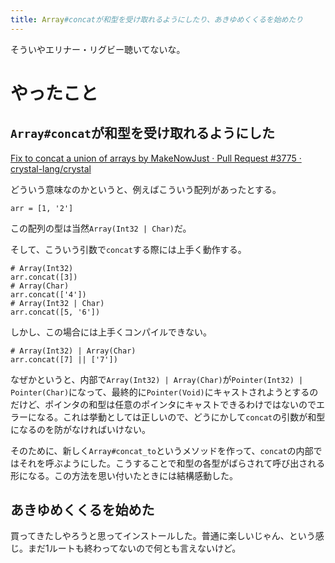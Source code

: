 ```yaml
---
title: Array#concatが和型を受け取れるようにしたり、あきゆめくくるを始めたり
---
```


<script async src="//cdn.embedly.com/widgets/platform.js"></script>

そういやエリナー・リグビー聴いてないな。

# やったこと

## `Array#concat`が和型を受け取れるようにした

<a class="embedly-card" href="https://github.com/crystal-lang/crystal/pull/3775">Fix to concat a union of arrays by MakeNowJust · Pull Request #3775 · crystal-lang/crystal</a>

どういう意味なのかというと、例えばこういう配列があったとする。

```crystal
arr = [1, '2']
```

この配列の型は当然`Array(Int32 | Char)`だ。

そして、こういう引数で`concat`する際には上手く動作する。

```crystal
# Array(Int32)
arr.concat([3])
# Array(Char)
arr.concat(['4'])
# Array(Int32 | Char)
arr.concat([5, '6'])
```

しかし、この場合には上手くコンパイルできない。

```
# Array(Int32) | Array(Char)
arr.concat([7] || ['7'])
```

なぜかというと、内部で`Array(Int32) | Array(Char)`が`Pointer(Int32) | Pointer(Char)`になって、最終的に`Pointer(Void)`にキャストされようとするのだけど、ポインタの和型は任意のポインタにキャストできるわけではないのでエラーになる。これは挙動としては正しいので、どうにかして`concat`の引数が和型になるのを防がなければいけない。

そのために、新しく`Array#concat_to`というメソッドを作って、`concat`の内部ではそれを呼ぶようにした。こうすることで和型の各型がばらされて呼び出される形になる。この方法を思い付いたときには結構感動した。

## あきゆめくくるを始めた

買ってきたしやろうと思ってインストールした。普通に楽しいじゃん、という感じ。まだ1ルートも終わってないので何とも言えないけど。
